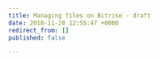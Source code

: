 ```yaml
---
title: Managing files on Bitrise - draft
date: 2018-11-20 12:55:47 +0000
redirect_from: []
published: false

---
```

